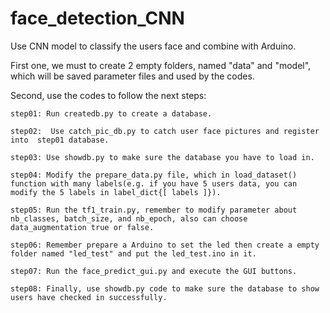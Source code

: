 # face_detection_CNN
Use CNN model to classify the users face and combine with Arduino.

First one, we must to create 2 empty folders, named "data" and "model", which will be saved parameter files and used by the codes.

Second, use the codes to follow the next steps:

    step01: Run createdb.py to create a database.
  
    step02:  Use catch_pic_db.py to catch user face pictures and register into  step01 database.
  
    step03: Use showdb.py to make sure the database you have to load in.
  
    step04: Modify the prepare_data.py file, which in load_dataset() function with many labels(e.g. if you have 5 users data, you can modify the 5 labels in label_dict{[ labels ]}).
  
    step05: Run the tf1_train.py, remember to modify parameter about nb_classes, batch_size, and nb_epoch, also can choose data_augmentation true or false.
  
    step06: Remember prepare a Arduino to set the led then create a empty folder named "led_test" and put the led_test.ino in it.
  
    step07: Run the face_predict_gui.py and execute the GUI buttons.
  
    step08: Finally, use showdb.py code to make sure the database to show users have checked in successfully.

